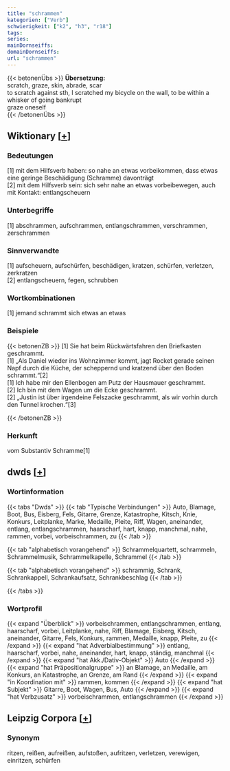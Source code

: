 ```yaml
---
title: "schrammen"
kategorien: ["Verb"]
schwierigkeit: ["k2", "h3", "r18"]
tags:
series:
mainDornseiffs:
domainDornseiffs:
url: "schrammen"
---
```


{{< betonenÜbs >}}
**Übersetzung:**  
scratch, graze, skin, abrade, scar  
to scratch against sth, I scratched my bicycle on the wall, to be within a whisker of going bankrupt  
graze  oneself  
{{< /betonenÜbs >}}

## Wiktionary [[+](https://de.wiktionary.org/wiki/schrammen)]

### Bedeutungen
[1] mit dem Hilfsverb haben: so nahe an etwas vorbeikommen, dass etwas eine geringe Beschädigung (Schramme) davonträgt  
[2] mit dem Hilfsverb sein: sich sehr nahe an etwas vorbeibewegen, auch mit Kontakt: entlangscheuern  

### Unterbegriffe
[1] abschrammen, aufschrammen, entlangschrammen, verschrammen, zerschrammen  

### Sinnverwandte
[1] aufscheuern, aufschürfen, beschädigen, kratzen, schürfen, verletzen, zerkratzen  
[2] entlangscheuern, fegen, schrubben  

### Wortkombinationen
[1] jemand schrammt sich etwas an etwas  

### Beispiele
{{< betonenZB >}}
[1] Sie hat beim Rückwärtsfahren den Briefkasten geschrammt.  
[1] „Als Daniel wieder ins Wohnzimmer kommt, jagt Rocket gerade seinen Napf durch die Küche, der scheppernd und kratzend über den Boden schrammt.“[2]  
[1] Ich habe mir den Ellenbogen am Putz der Hausmauer geschrammt.  
[2] Ich bin mit dem Wagen um die Ecke geschrammt.  
[2] „Justin ist über irgendeine Felszacke geschrammt, als wir vorhin durch den Tunnel krochen.“[3]  

{{< /betonenZB >}}
### Herkunft
vom Substantiv Schramme[1]  



## dwds [[+](https://www.dwds.de/wb/schrammen)]

### Wortinformation
{{< tabs "Dwds" >}}
{{< tab "Typische Verbindungen" >}}
Auto, Blamage, Boot, Bus, Eisberg, Fels, Gitarre, Grenze, Katastrophe, Kitsch, Knie, Konkurs, Leitplanke, Marke, Medaille, Pleite, Riff, Wagen, aneinander, entlang, entlangschrammen, haarscharf, hart, knapp, manchmal, nahe, rammen, vorbei, vorbeischrammen, zu
{{< /tab >}}

{{< tab "alphabetisch vorangehend" >}}
Schrammelquartett, schrammeln, Schrammelmusik, Schrammelkapelle, Schrammel
{{< /tab >}}

{{< tab "alphabetisch vorangehend" >}}
schrammig, Schrank, Schrankappell, Schrankaufsatz, Schrankbeschlag
{{< /tab >}}

{{< /tabs >}}

### Wortprofil
{{< expand "Überblick" >}} vorbeischrammen, entlangschrammen, entlang, haarscharf, vorbei, Leitplanke, nahe, Riff, Blamage, Eisberg, Kitsch, aneinander, Gitarre, Fels, Konkurs, rammen, Medaille, knapp, Pleite, zu {{< /expand >}}
{{< expand "hat Adverbialbestimmung" >}} entlang, haarscharf, vorbei, nahe, aneinander, hart, knapp, ständig, manchmal {{< /expand >}}
{{< expand "hat Akk./Dativ-Objekt" >}} Auto {{< /expand >}}
{{< expand "hat Präpositionalgruppe" >}} an Blamage, an Medaille, am Konkurs, an Katastrophe, an Grenze, am Rand {{< /expand >}}
{{< expand "in Koordination mit" >}} rammen, kommen {{< /expand >}}
{{< expand "hat Subjekt" >}} Gitarre, Boot, Wagen, Bus, Auto {{< /expand >}}
{{< expand "hat Verbzusatz" >}} vorbeischrammen, entlangschrammen {{< /expand >}}

## Leipzig Corpora [[+](https://corpora.uni-leipzig.de/en/res?word=schrammen&corpusId=deu_newscrawl-public_2018)]


### Synonym
ritzen, reißen, aufreißen, aufstoßen, aufritzen, verletzen, verewigen, einritzen, schürfen

